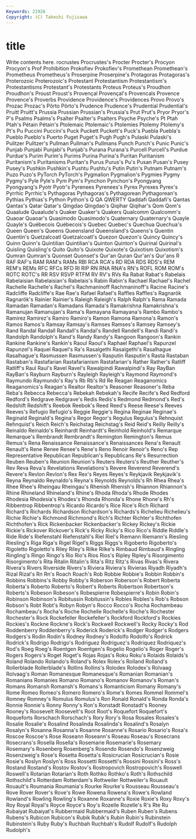 ```yaml
---
Keywords: 21926 
Copyright: (C) Takeshi Fujisawa
---
```


# title

Write contents here.
rocrustes Procrustes's Procter Procter's
Procyon Procyon's Prof Prohibition Prokofiev Prokofiev's Promethean Promethean's Prometheus Prometheus's
Proserpine Proserpine's Protagoras Protagoras's Proterozoic Proterozoic's Protestant Protestantism Protestantism's Protestantisms
Protestant's Protestants Proteus Proteus's Proudhon Proudhon's Proust Proust's Provençal Provençal's
Provencals Provence Provence's Proverbs Providence Providence's Providences Provo Provo's Prozac
Prozac's Pôrto Pôrto's Prudence Prudence's Prudential Prudential's Pruitt Pruitt's Prussia
Prussian Prussian's Prussia's Prut Prut's Pryor Pryor's P's Psalms Psalms's
Psalter Psalter's Psalters Psyche Psyche's Pt Ptah Ptah's Pétain Pétain's
Ptolemaic Ptolemaic's Ptolemies Ptolemy Ptolemy's Pt's Pu Puccini Puccini's Puck
Puckett Puckett's Puck's Puebla Puebla's Pueblo Pueblo's Puerto Puget Puget's
Pugh Pugh's Pulaski Pulaski's Pulitzer Pulitzer's Pullman Pullman's Pullmans Punch
Punch's Punic Punic's Punjab Punjabi Punjabi's Punjab's Purana Purana's Purcell
Purcell's Purdue Purdue's Purim Purim's Purims Purina Purina's Puritan Puritanism
Puritanism's Puritanisms Puritan's Purus Purus's Pu's Pusan Pusan's Pusey Pusey's
Pushkin Pushkin's Pushtu Pushtu's Putin Putin's Putnam Putnam's Puzo Puzo's
PyTorch PyTorch's Pygmalion Pygmalion's Pygmies Pygmy Pygmy's Pyle Pyle's Pym
Pym's Pynchon Pynchon's Pyongyang Pyongyang's Pyotr Pyotr's Pyrenees Pyrenees's Pyrex
Pyrexes Pyrex's Pyrrhic Pyrrhic's Pythagoras Pythagoras's Pythagorean Pythagorean's Pythias Pythias's
Python Python's Q QA QWERTY Qaddafi Qaddafi's Qantas Qantas's Qatar
Qatar's Qingdao Qingdao's Qiqihar Qiqihar's Qom Qom's Quaalude Quaalude's Quaker
Quaker's Quakers Qualcomm Qualcomm's Quaoar Quaoar's Quasimodo Quasimodo's Quaternary Quaternary's
Quayle Quayle's Québecois Québecois's Quebec Quebec's Quechua Quechua's Queen Queen's
Queens Queensland Queensland's Queens's Quentin Quentin's Quetzalcoatl Quetzalcoatl's Quezon Quezon's
Quincy Quincy's Quinn Quinn's Quintilian Quintilian's Quinton Quinton's Quirinal Quirinal's
Quisling Quisling's Quito Quito's Quixote Quixote's Quixotism Quixotism's Qumran Qumran's
Quonset Quonset's Qur'an Quran Qur'an's Qur'ans R RAF RAF's RAM
RAM's RAMs RBI RCA RCA's RD RDA RDS RDS's REM
REM's REMs RFC RFCs RFD RI RIP RN RNA RNA's
RN's ROFL ROM ROM's ROTC ROTC's RR RSV RSVP RTFM
RV RV's RVs Ra Rabat Rabat's Rabelais Rabelaisian Rabelaisian's Rabelais's
Rabin Rabin's Rachael Rachael's Rachel Rachelle Rachelle's Rachel's Rachmaninoff Rachmaninoff's
Racine Racine's Radcliffe Radcliffe's Rae Rae's Rafael Rafael's Raffles Raffles's
Ragnarök Ragnarök's Rainier Rainier's Raleigh Raleigh's Ralph Ralph's Rama Ramada
Ramadan Ramadan's Ramadans Ramada's Ramakrishna Ramakrishna's Ramanujan Ramanujan's Rama's Ramayana
Ramayana's Rambo Rambo's Ramirez Ramirez's Ramiro Ramiro's Ramon Ramona Ramona's
Ramon's Ramos Ramos's Ramsay Ramsay's Ramses Ramses's Ramsey Ramsey's Rand
Randal Randall Randall's Randal's Randell Randell's Randi Randi's Randolph Randolph's
Rand's Randy Randy's Rangoon Rangoon's Rankin Rankine Rankine's Rankin's Raoul
Raoul's Raphael Raphael's Rapunzel Rapunzel's Raquel Raquel's Ra's Rasalgethi Rasalgethi's
Rasalhague Rasalhague's Rasmussen Rasmussen's Rasputin Rasputin's Rasta Rastaban Rastaban's Rastafarian
Rastafarianism Rastafarian's Rather Rather's Ratliff Ratliff's Raul Raul's Ravel Ravel's
Rawalpindi Rawalpindi's Ray RayBan RayBan's Rayburn Rayburn's Rayleigh Rayleigh's Raymond
Raymond's Raymundo Raymundo's Ray's Rb Rb's Rd Re Reagan Reaganomics
Reaganomics's Reagan's Realtor Realtor's Reasoner Reasoner's Reba Reba's Rebecca Rebecca's
Rebekah Rebekah's Recife Recife's Red Redford Redford's Redgrave Redgrave's Redis
Redis's Redmond Redmond's Red's Redshift Redshift's Reebok Reebok's Reed Reed's
Reese Reese's Reeves Reeves's Refugio Refugio's Reggie Reggie's Regina Reginae
Reginae's Reginald Reginald's Regina's Regor Regor's Regulus Regulus's Rehnquist Rehnquist's
Reich Reich's Reichstag Reichstag's Reid Reid's Reilly Reilly's Reinaldo Reinaldo's
Reinhardt Reinhardt's Reinhold Reinhold's Remarque Remarque's Rembrandt Rembrandt's Remington Remington's
Remus Remus's Rena Renaissance Renaissance's Renaissances Rena's Renault Renault's Rene
Renee Renee's Rene's Reno Renoir Renoir's Reno's Rep Representative Republican
Republican's Republicans Re's Resurrection Reuben Reuben's Reunion Reunion's Reuters Reuters's
Reuther Reuther's Rev Reva Reva's Revelations Revelations's Revere Reverend Reverend's
Revere's Revlon Revlon's Rex Rex's Reyes Reyes's Reykjavik Reykjavik's Reyna
Reynaldo Reynaldo's Reyna's Reynolds Reynolds's Rh Rhea Rhea's Rhee Rhee's
Rheingau Rheingau's Rhenish Rhenish's Rhiannon Rhiannon's Rhine Rhineland Rhineland's Rhine's
Rhoda Rhoda's Rhode Rhodes Rhodesia Rhodesia's Rhodes's Rhonda Rhonda's Rhone
Rhone's Rh's Ribbentrop Ribbentrop's Ricardo Ricardo's Rice Rice's Rich Richard
Richard's Richards Richardson Richardson's Richards's Richelieu Richelieu's Richie Richie's Richmond
Richmond's Rich's Richter Richter's Richthofen Richthofen's Rick Rickenbacker Rickenbacker's Rickey
Rickey's Rickie Rickie's Rickover Rickover's Rick's Ricky Ricky's Rico Rico's
Riddle Riddle's Ride Ride's Riefenstahl Riefenstahl's Riel Riel's Riemann Riemann's
Riesling Riesling's Riga Riga's Rigel Rigel's Riggs Riggs's Rigoberto Rigoberto's
Rigoletto Rigoletto's Riley Riley's Rilke Rilke's Rimbaud Rimbaud's Ringling Ringling's
Ringo Ringo's Rio Rio's Rios Rios's Ripley Ripley's Risorgimento Risorgimento's
Rita Ritalin Ritalin's Rita's Ritz Ritz's Rivas Rivas's Rivera Rivera's
Rivers Riverside Rivers's Riviera Riviera's Rivieras Riyadh Riyadh's Rizal Rizal's
Rn Rn's Roach Roach's Rob Robbie Robbie's Robbin Robbin's Robbins
Robbins's Robby Robby's Roberson Roberson's Robert Roberta Roberta's Roberto Roberto's
Robert's Roberts Robertson Robertson's Roberts's Robeson Robeson's Robespierre Robespierre's Robin
Robin's Robinson Robinson's Robitussin Robitussin's Robles Robles's Rob's Robson Robson's
Robt Robt's Robyn Robyn's Rocco Rocco's Rocha Rochambeau Rochambeau's Rocha's
Roche Rochelle Rochelle's Roche's Rochester Rochester's Rock Rockefeller Rockefeller's Rockford
Rockford's Rockies Rockies's Rockne Rockne's Rock's Rockwell Rockwell's Rocky Rocky's
Rod Roddenberry Roddenberry's Roderick Roderick's Rodger Rodger's Rodgers Rodgers's Rodin
Rodin's Rodney Rodney's Rodolfo Rodolfo's Rodrick Rodrick's Rodrigo Rodrigo's Rodriguez
Rodriguez's Rodriquez Rodriquez's Rod's Roeg Roeg's Roentgen Roentgen's Rogelio Rogelio's
Roger Roger's Rogers Rogers's Roget Roget's Rojas Rojas's Roku Roku's
Rolaids Rolaids's Roland Rolando Rolando's Roland's Rolex Rolex's Rolland Rolland's
Rollerblade Rollerblade's Rollins Rollins's Rolodex Rolodex's Rolvaag Rolvaag's Roman Romanesque
Romanesque's Romanian Romanian's Romanians Romanies Romano Romano's Romanov Romanov's Roman's
Romans Romansh Romansh's Romans's Romanticism Romany Romany's Rome Romeo Romeo's
Romero Romero's Rome's Romes Rommel Rommel's Romney Romney's Romulus Romulus's
Ron Ronald Ronald's Ronda Ronda's Ronnie Ronnie's Ronny Ronny's Ron's
Ronstadt Ronstadt's Rooney Rooney's Roosevelt Roosevelt's Root Root's Roquefort Roquefort's
Roqueforts Rorschach Rorschach's Rory Rory's Rosa Rosales Rosales's Rosalie Rosalie's
Rosalind Rosalinda Rosalinda's Rosalind's Rosalyn Rosalyn's Rosanna Rosanna's Rosanne Rosanne's
Rosario Rosario's Rosa's Roscoe Roscoe's Rose Roseann Roseann's Roseau Roseau's
Rosecrans Rosecrans's Rosella Rosella's Rosemarie Rosemarie's Rosemary Rosemary's Rosenberg Rosenberg's
Rosendo Rosendo's Rosenzweig Rosenzweig's Rose's Rosetta Rosetta's Rosicrucian Rosicrucian's Rosie
Rosie's Roslyn Roslyn's Ross Rossetti Rossetti's Rossini Rossini's Ross's Rostand
Rostand's Rostov Rostov's Rostropovich Rostropovich's Roswell Roswell's Rotarian Rotarian's Roth
Rothko Rothko's Roth's Rothschild Rothschild's Rotterdam Rotterdam's Rottweiler Rottweiler's Rouault
Rouault's Roumania Roumania's Rourke Rourke's Rousseau Rousseau's Rove Rover Rover's
Rove's Rowe Rowena Rowena's Rowe's Rowland Rowland's Rowling Rowling's Roxanne
Roxanne's Roxie Roxie's Roxy Roxy's Roy Royal Royal's Royce Royce's
Roy's Rozelle Rozelle's R's Rte Ru Rubaiyat Rubaiyat's Rubbermaid Rubbermaid's
Ruben Ruben's Rubens Rubens's Rubicon Rubicon's Rubik Rubik's Rubin Rubin's
Rubinstein Rubinstein's Ruby Ruby's Ruchbah Ruchbah's Rudolf Rudolf's Rudolph Rudolph's
